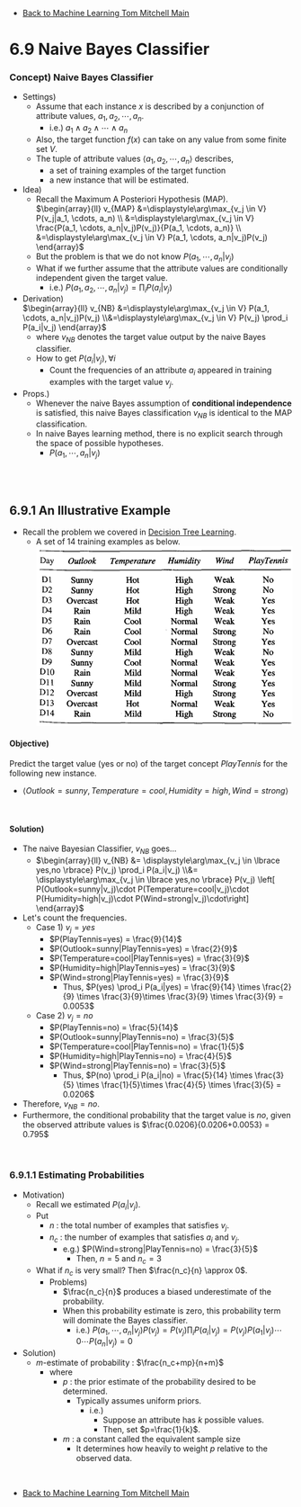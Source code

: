 * [Back to Machine Learning Tom Mitchell Main](../../main.md)

# 6.9 Naive Bayes Classifier

### Concept) Naive Bayes Classifier
- Settings)
  - Assume that each instance $x$ is described by a conjunction of attribute values, $`a_1, a_2, \cdots, a_n`$.
    - i.e.) $`a_1 \wedge a_2 \wedge \cdots \wedge a_n`$
  - Also, the target function $`f(x)`$ can take on any value from some finite set $`V`$.
  - The tuple of attribute values $`\langle a_1, a_2, \cdots, a_n \rangle`$ describes,
    - a set of training examples of the target function
    - a new instance that will be estimated.
- Idea)
  - Recall the Maximum A Posteriori Hypothesis (MAP).   
    $`\begin{array}{ll} v_{MAP} &=\displaystyle\arg\max_{v_j \in V} P(v_j|a_1, \cdots, a_n) \\
    &=\displaystyle\arg\max_{v_j \in V} \frac{P(a_1, \cdots, a_n|v_j)P(v_j)}{P(a_1, \cdots, a_n)} \\
    &=\displaystyle\arg\max_{v_j \in V} P(a_1, \cdots, a_n|v_j)P(v_j) \end{array}`$
  - But the problem is that we do not know $P(a_1, \cdots, a_n|v_j)$
  - What if we further assume that the attribute values are conditionally independent given the target value.
    - i.e.) $`\displaystyle P(a_1, a_2, \cdots, a_n|v_j) = \prod_i P(a_i|v_j)`$
- Derivation)   
  $`\begin{array}{ll} v_{NB} &=\displaystyle\arg\max_{v_j \in V} P(a_1, \cdots, a_n|v_j)P(v_j) \\&=\displaystyle\arg\max_{v_j \in V} P(v_j) \prod_i P(a_i|v_j) \end{array}`$
    - where $v_{NB}$ denotes the target value output by the naive Bayes classifier.
  - How to get $P(a_i|v_j), \forall i$
    - Count the frequencies of an attribute $a_i$ appeared in training examples with the target value $v_j$.
- Props.)
  - Whenever the naive Bayes assumption of **conditional independence** is satisfied, this naive Bayes classification $v_{NB}$ is identical to the MAP classification.
  - In naive Bayes learning method, there is no explicit search through the space of possible hypotheses.
    - $P(a_1, \cdots, a_n|v_j)$

<br><br>

## 6.9.1 An Illustrative Example
- Recall the problem we covered in [Decision Tree Learning](../../ch03/02/note.md#ex-play-tennis).
  - A set of 14 training examples as below.   
    ![](../../ch03/04/images/004.png)

#### Objective)
Predict the target value (yes or no) of the target concept $PlayTennis$ for the following new instance.
- $\langle Outlook=sunny, Temperature=cool, Humidity=high, Wind=strong \rangle$

<br>

#### Solution)
- The naive Bayesian Classifier, $v_{NB}$ goes...
  - $`\begin{array}{ll} v_{NB} &= \displaystyle\arg\max_{v_j \in \lbrace yes,no \rbrace} P(v_j) \prod_i P(a_i|v_j) \\&= \displaystyle\arg\max_{v_j \in \lbrace yes,no \rbrace} P(v_j) \left[ P(Outlook=sunny|v_j)\cdot P(Temperature=cool|v_j)\cdot  P(Humidity=high|v_j)\cdot  P(Wind=strong|v_j)\cdot\right] \end{array}`$
- Let's count the frequencies.
  - Case 1) $v_j = yes$
    - $P(PlayTennis=yes) = \frac{9}{14}$
    - $P(Outlook=sunny|PlayTennis=yes) = \frac{2}{9}$
    - $P(Temperature=cool|PlayTennis=yes) = \frac{3}{9}$
    - $P(Humidity=high|PlayTennis=yes) = \frac{3}{9}$
    - $P(Wind=strong|PlayTennis=yes) = \frac{3}{9}$
      - Thus, $P(yes) \prod_i P(a_i|yes) = \frac{9}{14} \times \frac{2}{9} \times \frac{3}{9}\times \frac{3}{9} \times \frac{3}{9} = 0.0053$
  - Case 2) $v_j = no$
    - $P(PlayTennis=no) = \frac{5}{14}$
    - $P(Outlook=sunny|PlayTennis=no) = \frac{3}{5}$
    - $P(Temperature=cool|PlayTennis=no) = \frac{1}{5}$
    - $P(Humidity=high|PlayTennis=no) = \frac{4}{5}$
    - $P(Wind=strong|PlayTennis=no) = \frac{3}{5}$
      - Thus, $P(no) \prod_i P(a_i|no) = \frac{5}{14} \times \frac{3}{5} \times \frac{1}{5}\times \frac{4}{5} \times \frac{3}{5} = 0.0206$
- Therefore, $v_{NB} = no$.
- Furthermore, the conditional probability that the target value is $no$, given the observed attribute values is $\frac{0.0206}{0.0206+0.0053} = 0.795$

<br>

### 6.9.1.1 Estimating Probabilities
- Motivation)
  - Recall we estimated $P(a_i|v_j)$.
  - Put 
    - $n$ : the total number of examples that satisfies $v_j$.
    - $n_c$ : the number of examples that satisfies $a_i$ and $v_j$.
      - e.g.) $P(Wind=strong|PlayTennis=no) = \frac{3}{5}$
        - Then, $n=5$ and $n_c=3$
  - What if $n_c$ is very small? Then $\frac{n_c}{n} \approx 0$.
    - Problems)
      - $\frac{n_c}{n}$ produces a biased underestimate of the probability.
      - When this probability estimate is zero, this probability term will dominate the Bayes classifier.
        - i.e.) $P(a_1, \cdots, a_n|v_j)P(v_j) = P(v_j) \prod_i P(a_i|v_j) = P(v_j) P(a_1|v_j) \cdots 0 \cdots P(a_n|v_j)=0$
- Solution)
  - $m$-estimate of probability : $\frac{n_c+mp}{n+m}$
    - where
      - $p$ : the prior estimate of the probability desired to be determined.
        - Typically assumes uniform priors.
          - i.e.) 
            - Suppose an attribute has $k$ possible values.
            - Then, set $p=\frac{1}{k}$.
      - $m$ : a constant called the equivalent sample size
        - It determines how heavily to weight $p$ relative to the observed data.


<br>

* [Back to Machine Learning Tom Mitchell Main](../../main.md)